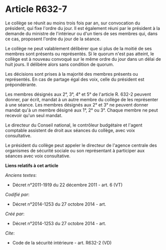 # Article R632-7

Le collège se réunit au moins trois fois par an, sur convocation du président, qui fixe l'ordre du jour. Il est également
réuni par le président à la demande du ministre de l'intérieur ou d'un tiers de ses membres qui, dans ce cas, proposent
l'ordre du jour de la séance. 

Le collège ne peut valablement délibérer que si plus de la moitié de ses membres sont présents ou représentés. Si le quorum
n'est pas atteint, le collège est à nouveau convoqué sur le même ordre du jour dans un délai de huit jours. Il délibère alors
sans condition de quorum. 

Les décisions sont prises à la majorité des membres présents ou représentés. En cas de partage égal des voix, celle du
président est prépondérante. 

Les membres désignés aux 2°, 3°, 4° et 5° de l'article R. 632-2 peuvent donner, par écrit, mandat à un autre membre du
collège de les représenter à une séance. Les membres désignés aux 2° et 3° ne peuvent donner mandat qu'à un membre désigné
aux 1°, 2° ou 3°. Chaque membre ne peut recevoir qu'un seul mandat. 

Le directeur du Conseil national, le contrôleur budgétaire et l'agent comptable assistent de droit aux séances du collège,
avec voix consultative. 

Le président du collège peut appeler le directeur de l'agence centrale des organismes de sécurité sociale ou son représentant
à participer aux séances avec voix consultative.

**Liens relatifs à cet article**

_Anciens textes_:

  - Décret n°2011-1919 du 22 décembre 2011 - art. 6 (VT)

_Codifié par_:

  - Décret n°2014-1253 du 27 octobre 2014 - art.

_Créé par_:

  - Décret n°2014-1253 du 27 octobre 2014 - art.

_Cite_:

  - Code de la sécurité intérieure - art. R632-2 (VD)
